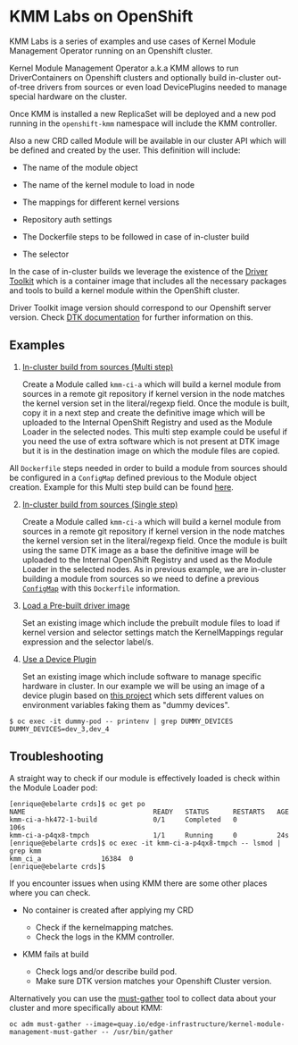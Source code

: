 # KMM Labs on OpenShift 

KMM Labs is a series of examples and use cases of Kernel Module Management Operator running on an Openshift cluster.

Kernel Module Management Operator a.k.a KMM allows to run DriverContainers on Openshift clusters and optionally build 
in-cluster out-of-tree drivers from sources or even load DevicePlugins needed to manage special hardware on the cluster.

Once KMM is installed a new ReplicaSet will be deployed and a new pod running in the `openshift-kmm` namespace will include the KMM controller.

Also a new CRD called Module will be available in our cluster API which
will be defined and created by the user. This definition will include:

* The name of the module object

* The name of the kernel module to load in node

* The mappings for different kernel versions
   
* Repository auth settings

* The Dockerfile steps to be followed in case of in-cluster build

* The selector 


In the case of in-cluster builds we leverage the existence of the [Driver Toolkit](https://github.com/openshift/driver-toolkit) which is a container 
image that includes all the necessary packages and tools to build a kernel module within the OpenShift cluster.

Driver Toolkit image version should correspond to our Openshift server version. Check [DTK documentation](https://github.com/openshift/driver-toolkit#finding-the-driver-toolkit-image-url-in-the-payload) for further information on this.

## Examples

1) [In-cluster build from sources (Multi step)](multistepbuild-kmm.yaml)

   Create a Module called `kmm-ci-a` which will build a kernel module from sources in a remote git repository if kernel version in the node matches the kernel version set in the literal/regexp field. Once the module is built, copy it in a next step and create the definitive image which will be uploaded to the Internal OpenShift Registry and used as the Module Loader in the selected nodes. This multi step example could be useful if you need the use of extra software which is not present at DTK image but it is in the destination image on which the module files are copied.

All `Dockerfile` steps needed in order to build a module from sources should be configured in a `ConfigMap` defined previous to the Module object creation. Example for this Multi step build can be found [here](configmap-multi-step.yaml).
   
2) [In-cluster build from sources (Single step)](singlebuild-kmm.yaml)
 
   Create a Module called `kmm-ci-a` which will build a kernel module from sources in a remote git repository if kernel version in the node matches the kernel version set in the literal/regexp field. Once the module is built using the same DTK image as a base the definitive image will be uploaded to the Internal OpenShift Registry and used as the Module Loader in the selected nodes.
   As in previous example, we are in-cluster building a module from sources so we need to define a previous [`ConfigMap`](configmap-single.yaml) with this `Dockerfile` information.

3) [Load a Pre-built driver image](prebuilt-kmm.yaml)

   Set an existing image which include the prebuilt module files to load if kernel version and selector settings match the KernelMappings regular expression and the selector label/s.

4) [Use a Device Plugin](deviceplugin-kmm.yaml)

   Set an existing image which include software to manage specific hardware in cluster.
   In our example we will be using an image of a device plugin based on [this project](https://github.com/redhat-nfvpe/k8s-dummy-device-plugin) which sets different values on environment variables faking them as "dummy devices".

```console
$ oc exec -it dummy-pod -- printenv | grep DUMMY_DEVICES
DUMMY_DEVICES=dev_3,dev_4
```

## Troubleshooting

A straight way to check if our module is effectively loaded is check within the Module Loader pod:
```console
[enrique@ebelarte crds]$ oc get po
NAME                                READY   STATUS      RESTARTS   AGE
kmm-ci-a-hk472-1-build              0/1     Completed   0          106s
kmm-ci-a-p4qx8-tmpch                1/1     Running     0          24s
[enrique@ebelarte crds]$ oc exec -it kmm-ci-a-p4qx8-tmpch -- lsmod | grep kmm
kmm_ci_a               16384  0
[enrique@ebelarte crds]$ 
```
If you encounter issues when using KMM there are some other places where you can check.

* No container is created after applying my CRD

  - Check if the kernelmapping matches.
  - Check the logs in the KMM controller.

* KMM fails at build

  - Check logs and/or describe build pod.
  - Make sure DTK version matches your Openshift Cluster version.


Alternatively you can use the [must-gather](https://docs.openshift.com/container-platform/4.11/support/gathering-cluster-data.html) tool to collect data about your cluster and more specifically about KMM:
```console
oc adm must-gather --image=quay.io/edge-infrastructure/kernel-module-management-must-gather -- /usr/bin/gather
```

